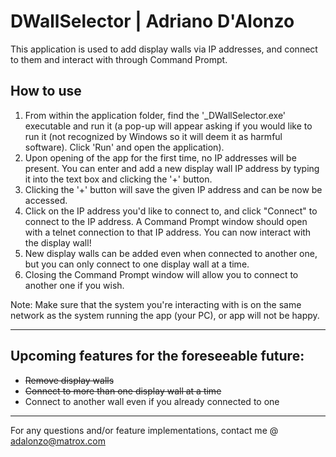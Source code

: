 # DWallSelector | Adriano D'Alonzo

This application is used to add display walls via IP addresses, and connect to them and interact with through Command Prompt.

## How to use

1. From within the application folder, find the '_DWallSelector.exe' executable and run it (a pop-up will appear asking if you would like to run it (not recognized by Windows so it will deem it as harmful software). Click 'Run' and open the application).
2. Upon opening of the app for the first time, no IP addresses will be present. You can enter and add a new display wall IP address by typing it into the text box and clicking the '+' button.
3. Clicking the '+' button will save the given IP address and can be now be accessed.
4. Click on the IP address you'd like to connect to, and click "Connect" to connect to the IP address. A Command Prompt window should open with a telnet connection to that IP address. You can now interact with the display wall!
5. New display walls can be added even when connected to another one, but you can only connect to one display wall at a time.
6. Closing the Command Prompt window will allow you to connect to another one if you wish.

Note: Make sure that the system you're interacting with is on the same network as the system running the app (your PC), or app will not be happy.

***

## Upcoming features for the foreseeable future:
- ~~Remove display walls~~
- ~~Connect to more than one display wall at a time~~
- Connect to another wall even if you already connected to one

***

For any questions and/or feature implementations, contact me @ adalonzo@matrox.com
